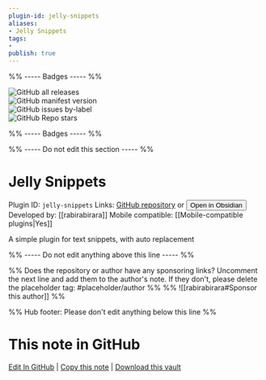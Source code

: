 ```yaml
---
plugin-id: jelly-snippets
aliases:
- Jelly Snippets
tags: 
- 
publish: true
---
```


%% ----- Badges ----- %%

![GitHub all releases](https://img.shields.io/github/downloads/rabirabirara/obsidian-jelly-snippets/total?color=573E7A&logo=github&style=for-the-badge)   
![GitHub manifest version](https://img.shields.io/github/manifest-json/v/rabirabirara/obsidian-jelly-snippets?color=573E7A&logo=github&style=for-the-badge)   
![GitHub issues by-label](https://img.shields.io/github/issues/rabirabirara/obsidian-jelly-snippets/help%20wanted?color=573E7A&logo=github&style=for-the-badge)   
![GitHub Repo stars](https://img.shields.io/github/stars/rabirabirara/obsidian-jelly-snippets?color=573E7A&logo=github&style=for-the-badge)

%% ----- Badges ----- %%

%% ----- Do not edit this section ----- %%

# Jelly Snippets

Plugin ID: `jelly-snippets`
Links: [GitHub repository](https://github.com/rabirabirara/obsidian-jelly-snippets) or [<button id=HH>Open in Obsidian</button>](obsidian://show-plugin?id=jelly-snippets)
Developed by: [[rabirabirara]]
Mobile compatible: [[Mobile-compatible plugins|Yes]]

A simple plugin for text snippets, with auto replacement

%% ----- Do not edit anything above this line ----- %% 

%% Does the repository or author have any sponsoring links? Uncomment the next line and add them to the author's note. If they don't, please delete the placeholder tag: #placeholder/author %%
%% ![[rabirabirara#Sponsor this author]] %%

%% Hub footer: Please don't edit anything below this line %%

# This note in GitHub

<span class="git-footer">[Edit In GitHub](https://github.dev/obsidian-community/obsidian-hub/blob/main/02%20-%20Community%20Expansions/02.05%20All%20Community%20Expansions/Plugins/jelly-snippets.md "git-hub-edit-note") | [Copy this note](https://raw.githubusercontent.com/obsidian-community/obsidian-hub/main/02%20-%20Community%20Expansions/02.05%20All%20Community%20Expansions/Plugins/jelly-snippets.md "git-hub-copy-note") | [Download this vault](https://github.com/obsidian-community/obsidian-hub/archive/refs/heads/main.zip "git-hub-download-vault") </span>
